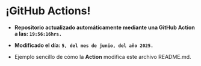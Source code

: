 # ¡GitHub Actions!
* **Repositorio actualizado automáticamente mediante una GitHub Action a las: `19:56:16hrs.`**
* **Modificado el día: `5, del mes de junio, del año 2025.`**

* Ejemplo sencillo de cómo la **Action** modifica este archivo README.md.
